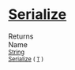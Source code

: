 # [Serialize](./NetCoreSerializationHelper-100664084.md)


Returns<img width=500/>Name
<br>
<sub>[String](https://docs.microsoft.com/en-us/dotnet/api/System.String)</sub><img width=500/><sub>[Serialize](./NetCoreSerializationHelper-100664084.md) ( [`T`](./NetCoreSerializationHelper-100664084.md) )</sub><br>


